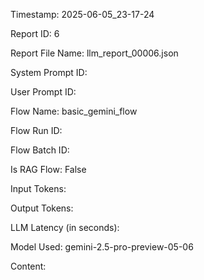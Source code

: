 Timestamp: 2025-06-05_23-17-24

Report ID: 6

Report File Name: llm_report_00006.json

System Prompt ID: 

User Prompt ID: 

Flow Name: basic_gemini_flow

Flow Run ID: 

Flow Batch ID: 

Is RAG Flow: False

Input Tokens: 

Output Tokens: 

LLM Latency (in seconds): 

Model Used: gemini-2.5-pro-preview-05-06

Content:



